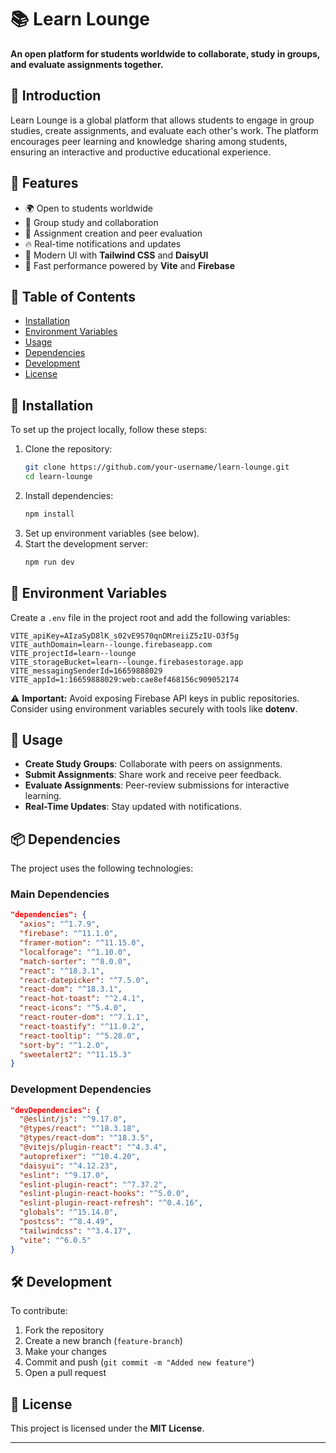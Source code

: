 
# 📚 Learn Lounge

**An open platform for students worldwide to collaborate, study in groups, and evaluate assignments together.**

## 📝 Introduction

Learn Lounge is a global platform that allows students to engage in group studies, create assignments, and evaluate each other's work. The platform encourages peer learning and knowledge sharing among students, ensuring an interactive and productive educational experience.

## 📌 Features

- 🌍 Open to students worldwide
- 👥 Group study and collaboration
- 📝 Assignment creation and peer evaluation
- 🔥 Real-time notifications and updates
- 🎨 Modern UI with **Tailwind CSS** and **DaisyUI**
- 🚀 Fast performance powered by **Vite** and **Firebase**

## 📂 Table of Contents

- [Installation](#-installation)
- [Environment Variables](#-environment-variables)
- [Usage](#-usage)
- [Dependencies](#-dependencies)
- [Development](#-development)
- [License](#-license)

## 🔧 Installation

To set up the project locally, follow these steps:

1. Clone the repository:
   ```sh
   git clone https://github.com/your-username/learn-lounge.git
   cd learn-lounge
   ```
2. Install dependencies:
   ```sh
   npm install
   ```
3. Set up environment variables (see below).
4. Start the development server:
   ```sh
   npm run dev
   ```

## 🔑 Environment Variables

Create a `.env` file in the project root and add the following variables:

```env
VITE_apiKey=AIzaSyD8lK_s02vE9S70qnDMreiiZ5zIU-O3f5g
VITE_authDomain=learn--lounge.firebaseapp.com
VITE_projectId=learn--lounge
VITE_storageBucket=learn--lounge.firebasestorage.app
VITE_messagingSenderId=16659888029
VITE_appId=1:16659888029:web:cae8ef468156c909052174
```

⚠️ **Important:** Avoid exposing Firebase API keys in public repositories. Consider using environment variables securely with tools like **dotenv**.

## 🚀 Usage

- **Create Study Groups**: Collaborate with peers on assignments.
- **Submit Assignments**: Share work and receive peer feedback.
- **Evaluate Assignments**: Peer-review submissions for interactive learning.
- **Real-Time Updates**: Stay updated with notifications.

## 📦 Dependencies

The project uses the following technologies:

### Main Dependencies

```json
"dependencies": {
  "axios": "^1.7.9",
  "firebase": "^11.1.0",
  "framer-motion": "^11.15.0",
  "localforage": "^1.10.0",
  "match-sorter": "^8.0.0",
  "react": "^18.3.1",
  "react-datepicker": "^7.5.0",
  "react-dom": "^18.3.1",
  "react-hot-toast": "^2.4.1",
  "react-icons": "^5.4.0",
  "react-router-dom": "^7.1.1",
  "react-toastify": "^11.0.2",
  "react-tooltip": "^5.28.0",
  "sort-by": "^1.2.0",
  "sweetalert2": "^11.15.3"
}
```

### Development Dependencies

```json
"devDependencies": {
  "@eslint/js": "^9.17.0",
  "@types/react": "^18.3.18",
  "@types/react-dom": "^18.3.5",
  "@vitejs/plugin-react": "^4.3.4",
  "autoprefixer": "^10.4.20",
  "daisyui": "^4.12.23",
  "eslint": "^9.17.0",
  "eslint-plugin-react": "^7.37.2",
  "eslint-plugin-react-hooks": "^5.0.0",
  "eslint-plugin-react-refresh": "^0.4.16",
  "globals": "^15.14.0",
  "postcss": "^8.4.49",
  "tailwindcss": "^3.4.17",
  "vite": "^6.0.5"
}
```

## 🛠 Development

To contribute:

1. Fork the repository
2. Create a new branch (`feature-branch`)
3. Make your changes
4. Commit and push (`git commit -m "Added new feature"`)
5. Open a pull request

## 📜 License

This project is licensed under the **MIT License**.

---
